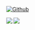 [![Github](https://img.shields.io/github/followers/gregl83?label=Followers&logo=Github)](https://github.com/gregl83)

<div>
<a href="https://readme-stats-cfgj2cxdy.vercel.app/api/top-langs/?username=gregl83&hide=php&theme=tokyonight">
  <img align="left" src="https://readme-stats-cfgj2cxdy.vercel.app/api/top-langs/?username=gregl83&hide=php" />
</a>
<a href="https://readme-stats-cfgj2cxdy.vercel.app/api?username=gregl83&count_private=true&show_icons=true">
  <img  align="left" src="https://readme-stats-cfgj2cxdy.vercel.app/api?username=gregl83&count_private=true&show_icons=true" />
</a>
</div>
